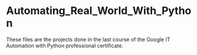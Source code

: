 # Automating_Real_World_With_Python

These files are the projects done in the last course of the Google IT Automation with Python professional certificate. 
